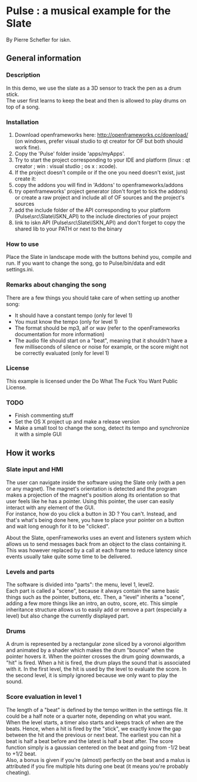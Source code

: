 # Pulse : a musical example for the Slate
By Pierre Schefler for iskn.

## General information

### Description
In this demo, we use the slate as a 3D sensor to track the pen as a drum stick.  
The user first learns to keep the beat and then is allowed to play drums on top of a song.

### Installation
1. Download openframeworks here: http://openframeworks.cc/download/ (on windows, prefer visual studio to qt creator for OF but both should work fine).
2. Copy the 'Pulse' folder inside 'apps/myApps'.
3. Try to start the project corresponding to your IDE and platform (linux : qt creator ; win : visual studio ; os x : xcode).
4. If the project doesn't compile or if the one you need doesn't exist, just create it:
  1. copy the addons you will find in 'Addons' to openframeworks/addons
  2. try openframeworks' project generator (don't forget to tick the addons) or create a raw project and include all of OF sources and the project's sources
  3. add the include folder of the API corresponding to your platform (Pulse\src\Slate\ISKN_API) to the include directories of your project
  4. link to iskn API (Pulse\src\Slate\ISKN_API) and don't forget to copy the shared lib to your PATH or next to the binary
 
### How to use
Place the Slate in landscape mode with the buttons behind you, compile and run.
If you want to change the song, go to Pulse/bin/data and edit settings.ini.

### Remarks about changing the song
There are a few things you should take care of when setting up another song:
* It should have a constant tempo (only for level 1)
* You must know the tempo (only for level 1)
* The format should be mp3, aif or wav (refer to the openFrameworks documentation for more information)
* The audio file should start on a "beat", meaning that it shouldn't have a few milliseconds of silence or noise for example, or the score might not be correctly evaluated (only for level 1)

### License
This example is licensed under the Do What The Fuck You Want Public License.

### TODO
* Finish commenting stuff
* Set the OS X project up and make a release version
* Make a small tool to change the song, detect its tempo and synchronize it with a simple GUI

## How it works

### Slate input and HMI
The user can navigate inside the software using the Slate only (with a pen or any magnet). The magnet's orientation is detected and the program makes a projection of the magnet's position along its orientation 
so that user feels like he has a pointer. Using this pointer, the user can easily interact with any element of the GUI.  
For instance, how do you click a button in 3D ? You can't. Instead, and that's what's being done here, you have to place your pointer on a button and wait long enough for it to be "clicked".  
  
About the Slate, openFrameworks uses an event and listeners system which allows us to send messages back from an object to the class containing it. This was however replaced by a call at each frame to reduce latency
since events usually take quite some time to be delivered.

### Levels and parts
The software is divided into "parts": the menu, level 1, level2.  
Each part is called a "scene", because it always contain the same basic things such as the pointer, buttons, etc. Then, a "level" inherits a "scene", adding a few more things like an intro, an outro, score, etc. 
This simple inheritance structure allows us to easily add or remove a part (especially a level) but also change the currently displayed part.

### Drums
A drum is represented by a rectangular zone sliced by a voronoi algorithm and animated by a shader which makes the drum "bounce" when the pointer hovers it. When the pointer crosses the drum going downwards, a "hit" is fired.
When a hit is fired, the drum plays the sound that is associated with it. In the first level, the hit is used by the level to evaluate the score. In the second level, it is simply ignored because we only want to play the sound.

### Score evaluation in level 1
The length of a "beat" is defined by the tempo written in the settings file. It could be a half note or a quarter note, depending on what you want.  
When the level starts, a timer also starts and keeps track of when are the beats. Hence, when a hit is fired by the "stick", we exactly know the gap between the hit and the previous or next beat. 
The earliest you can hit a beat is half a beat before and the latest is half a beat after. The score function simply is a gaussian centered on the beat and going from -1/2 beat to +1/2 beat.  
Also, a bonus is given if you're (almost) perfectly on the beat and a malus is attributed if you fire multiple hits during one beat (it means you're probably cheating).
